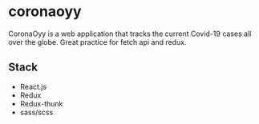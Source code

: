 # coronaoyy

CoronaOyy is a web application that tracks the current Covid-19 cases all over the globe. Great practice for fetch api and redux.

## Stack

- React.js
- Redux
- Redux-thunk
- sass/scss